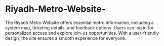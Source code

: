 # Riyadh-Metro-Website-
The Riyadh Metro Website offers essential metro information, including a system map, ticketing details, and feedback options. Users can log in for personalized access and explore join-us opportunities. With a user-friendly design, the site ensures a smooth experience for everyone. 
